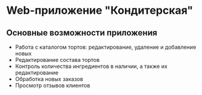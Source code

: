 # Web-приложение "Кондитерская"

## Основные возможности приложения
* Работа с каталогом тортов: редактирование, удаление и добавление новых
* Редактирование состава тортов
* Контроль количества ингредиентов в наличии, а также их редактирование
* Обработка новых заказов
* Просмотр отзывов клиентов
